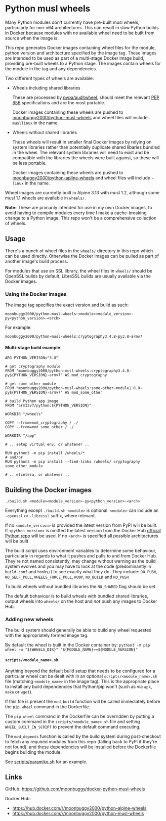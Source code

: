 # Python musl wheels
Many Python modules don't currently have pre-built musl wheels, particularly for non-x64 architectures. This can result in slow Python builds in Docker because modules with no available wheel need to be built from source when the image is.

This repo generates Docker images containing wheel files for the module, python version and architecture specified by the image tag. These images are intended to be used as part of a multi-stage Docker image build, providing pre-built wheels to a Python stage. The images contain wheels for the module in the tag and any dependencies.

Two different types of wheels are available:

*   Wheels including shared libraries

    These are processed by [pypa/auditwheel](https://github.com/pypa/auditwheel), should meet the relevant [PEP 656](https://www.python.org/dev/peps/pep-0656/) specifications and are the most portable.

    Docker images containing these wheels are pushed to [moonbuggy2000/python-musl-wheels](https://hub.docker.com/r/moonbuggy2000/python-musl-wheels) and wheel files will include `-musllinux` in the name.

*   Wheels without shared libraries

    These wheels will result in smaller final Docker images by relying on system libraries rather than potentially duplicate shared libaries bundled in the wheel. The relevant system libraries will need to exist and be compatible with the libraries the wheels were built against, so these will be less portable.

    Docker images containing these wheels are pushed to [moonbuggy2000/python-apline-wheels](https://hub.docker.com/r/moonbuggy2000/python-alpine-wheels) and wheel files will include `-linux` in the name.

Wheel images are currently built in Alpine 3.13 with musl 1.2, although some musl 1.1 wheels are available in `wheels/`.

**Note:** These are primarily intended for use in my own Docker images, to avoid having to compile modules every time I make a cache-breaking change to a Python image. This repo won't be a comprehensive collection of wheels.

## Usage
There's a bunch of wheel files in the `wheels/` directory in this repo which can be used directly. Otherwise the Docker images can be pulled as part of another image's build process.

For modules that use an SSL library, the wheel files in `wheels/` should be OpenSSL builds by default. LibreSSL builds are usually available via the Docker images.

### Using the Docker images
The image tag specifies the exact version and build as such:

```
moonbuggy2000/python-musl-wheels:<module><module_version>-py<python_version>-<arch>
```

For example:

```
moonbuggy2000/python-musl-wheels:cryptography3.4.8-py3.8-armv7
```

#### Multi-stage build example
```
ARG PYTHON_VERISON="3.8"

# get cryptography module
FROM "moonbuggy2000/python-musl-wheels:cryptography3.4.8-py${PYTHON_VERSION}-armv7" AS mod_cryptography

# get some other module
FROM "moonbuggy2000/python-musl-wheels:some-other-module1.0.0-py${PYTHON_VERSION}-armv7" AS mod_some_other

# build Python app image
FROM "arm32v7/python:${PYTHON_VERSION}"

WORKDIR "/wheels"

COPY --from=mod_cryptography / ./
COPY --from=mod_some_other / ./

WORKDIR "/app"

# .. setup virtual env, or whatever ..

RUN python3 -m pip install /wheels/*
# and/or
RUN python3 -m pip install --find-links /wheels/ cryptography some_other_module

# .. etcetera, or whatever ..
```

## Building the Docker images
```
./build.sh <module><module_version>-py<python_version>-<arch>
```

Everything except `./build.sh <module>` is optional. `<module>` can include an `-openssl` or `-libressl` suffix, where relevant.

If no `<module_version>` is provided the latest version from PyPi will be built. If `<python_version>` is omitted the latest version from the Docker Hub [official Python repo](https://hub.docker.com/_/python) will be used. If no `<arch>` is specified all possible architectures will be built.

The build script uses environment variables to determine some behaviour, particularly in regards to what it pushes and pulls to and from Docker Hub. They're not named consistently, may change without warning as the build system evolves and you may have to look at the code (predominantly in `build.conf` and `hooks/`) to see exactly what they do. They include: `DO_PUSH`, `NO_SELF_PULL`, `WHEELS_FORCE_PULL`, `NOOP`, `NO_BUILD` and `NO_PUSH`

To build wheels without bundled libraries the `NO_SHARED` flag should be set.

The default behaviour is to build wheels with bundled shared libraries, output wheels into `wheels/` on the host and _not_ push any images to Docker Hub.

### Adding new wheels
The build system should generally be able to build any wheel requested with the appropriately formed image tag.

By default the wheel is built in the Docker container by: `python3 -m pip wheel -w "${WHEELS_DIR}" "${MODULE_NAME}==${MODULE_VERSION}"`

#### `scripts/<module_name>.sh`

Anything beyond the default build setup that needs to be configured for a particular wheel can be dealt with in an optional `scripts/<module_name>.sh` file (matching `<module_name>` in the image tag). This is the appropriate place to install any build dependencies that Python/pip won't (such as via `apk`, `make` or `wget`).

If this file is present the `mod_build` function will be called immediately before the `pip wheel` command in the Dockerfile.

The `pip wheel` command in the Dockerfile can be overridden by putting a custom command in the `scripts/<module_name>.sh` file and setting `WHEEL_BUILT_IN_SCRIPT` to prevent the default command executing.

The `mod_depends` function is called by the build system during post-checkout to fetch any required modules from this repo (falling back to PyPi if they're not found), and these dependencies will be installed before the Dockerfile begins building the module.

See [scripts/paramiko.sh](scripts/paramiko.sh) for an example.

## Links
GitHub: <https://github.com/moonbuggy/docker-python-musl-wheels>

Docker Hub:
*   <https://hub.docker.com/r/moonbuggy2000/python-alpine-wheels>
*   <https://hub.docker.com/r/moonbuggy2000/python-musl-wheels>
